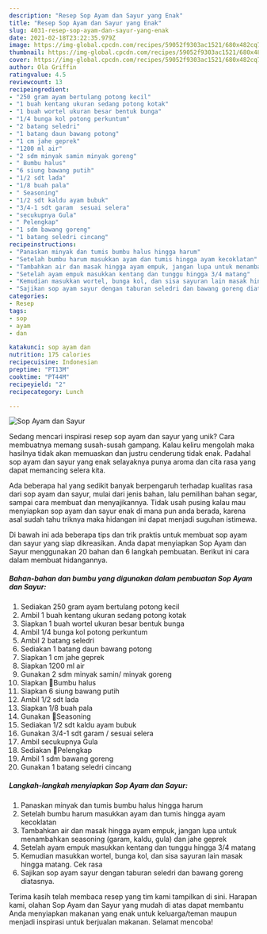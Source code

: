 ```yaml
---
description: "Resep Sop Ayam dan Sayur yang Enak"
title: "Resep Sop Ayam dan Sayur yang Enak"
slug: 4031-resep-sop-ayam-dan-sayur-yang-enak
date: 2021-02-18T23:22:35.979Z
image: https://img-global.cpcdn.com/recipes/59052f9303ac1521/680x482cq70/sop-ayam-dan-sayur-foto-resep-utama.jpg
thumbnail: https://img-global.cpcdn.com/recipes/59052f9303ac1521/680x482cq70/sop-ayam-dan-sayur-foto-resep-utama.jpg
cover: https://img-global.cpcdn.com/recipes/59052f9303ac1521/680x482cq70/sop-ayam-dan-sayur-foto-resep-utama.jpg
author: Ola Griffin
ratingvalue: 4.5
reviewcount: 13
recipeingredient:
- "250 gram ayam bertulang potong kecil"
- "1 buah kentang ukuran sedang potong kotak"
- "1 buah wortel ukuran besar bentuk bunga"
- "1/4 bunga kol potong perkuntum"
- "2 batang seledri"
- "1 batang daun bawang potong"
- "1 cm jahe geprek"
- "1200 ml air"
- "2 sdm minyak samin minyak goreng"
- " Bumbu halus"
- "6 siung bawang putih"
- "1/2 sdt lada"
- "1/8 buah pala"
- " Seasoning"
- "1/2 sdt kaldu ayam bubuk"
- "3/4-1 sdt garam  sesuai selera"
- "secukupnya Gula"
- " Pelengkap"
- "1 sdm bawang goreng"
- "1 batang seledri cincang"
recipeinstructions:
- "Panaskan minyak dan tumis bumbu halus hingga harum"
- "Setelah bumbu harum masukkan ayam dan tumis hingga ayam kecoklatan"
- "Tambahkan air dan masak hingga ayam empuk, jangan lupa untuk menambahkan seasoning (garam, kaldu, gula) dan jahe geprek"
- "Setelah ayam empuk masukkan kentang dan tunggu hingga 3/4 matang"
- "Kemudian masukkan wortel, bunga kol, dan sisa sayuran lain masak hingga matang. Cek rasa"
- "Sajikan sop ayam sayur dengan taburan seledri dan bawang goreng diatasnya."
categories:
- Resep
tags:
- sop
- ayam
- dan

katakunci: sop ayam dan 
nutrition: 175 calories
recipecuisine: Indonesian
preptime: "PT13M"
cooktime: "PT44M"
recipeyield: "2"
recipecategory: Lunch

---
```



![Sop Ayam dan Sayur](https://img-global.cpcdn.com/recipes/59052f9303ac1521/680x482cq70/sop-ayam-dan-sayur-foto-resep-utama.jpg)

Sedang mencari inspirasi resep sop ayam dan sayur yang unik? Cara membuatnya memang susah-susah gampang. Kalau keliru mengolah maka hasilnya tidak akan memuaskan dan justru cenderung tidak enak. Padahal sop ayam dan sayur yang enak selayaknya punya aroma dan cita rasa yang dapat memancing selera kita.

Ada beberapa hal yang sedikit banyak berpengaruh terhadap kualitas rasa dari sop ayam dan sayur, mulai dari jenis bahan, lalu pemilihan bahan segar, sampai cara membuat dan menyajikannya. Tidak usah pusing kalau mau menyiapkan sop ayam dan sayur enak di mana pun anda berada, karena asal sudah tahu triknya maka hidangan ini dapat menjadi suguhan istimewa.




Di bawah ini ada beberapa tips dan trik praktis untuk membuat sop ayam dan sayur yang siap dikreasikan. Anda dapat menyiapkan Sop Ayam dan Sayur menggunakan 20 bahan dan 6 langkah pembuatan. Berikut ini cara dalam membuat hidangannya.

<!--inarticleads1-->

##### Bahan-bahan dan bumbu yang digunakan dalam pembuatan Sop Ayam dan Sayur:

1. Sediakan 250 gram ayam bertulang potong kecil
1. Ambil 1 buah kentang ukuran sedang potong kotak
1. Siapkan 1 buah wortel ukuran besar bentuk bunga
1. Ambil 1/4 bunga kol potong perkuntum
1. Ambil 2 batang seledri
1. Sediakan 1 batang daun bawang potong
1. Siapkan 1 cm jahe geprek
1. Siapkan 1200 ml air
1. Gunakan 2 sdm minyak samin/ minyak goreng
1. Siapkan  📌Bumbu halus
1. Siapkan 6 siung bawang putih
1. Ambil 1/2 sdt lada
1. Siapkan 1/8 buah pala
1. Gunakan  📌Seasoning
1. Sediakan 1/2 sdt kaldu ayam bubuk
1. Gunakan 3/4-1 sdt garam / sesuai selera
1. Ambil secukupnya Gula
1. Sediakan  📌Pelengkap
1. Ambil 1 sdm bawang goreng
1. Gunakan 1 batang seledri cincang




<!--inarticleads2-->

##### Langkah-langkah menyiapkan Sop Ayam dan Sayur:

1. Panaskan minyak dan tumis bumbu halus hingga harum
1. Setelah bumbu harum masukkan ayam dan tumis hingga ayam kecoklatan
1. Tambahkan air dan masak hingga ayam empuk, jangan lupa untuk menambahkan seasoning (garam, kaldu, gula) dan jahe geprek
1. Setelah ayam empuk masukkan kentang dan tunggu hingga 3/4 matang
1. Kemudian masukkan wortel, bunga kol, dan sisa sayuran lain masak hingga matang. Cek rasa
1. Sajikan sop ayam sayur dengan taburan seledri dan bawang goreng diatasnya.




Terima kasih telah membaca resep yang tim kami tampilkan di sini. Harapan kami, olahan Sop Ayam dan Sayur yang mudah di atas dapat membantu Anda menyiapkan makanan yang enak untuk keluarga/teman maupun menjadi inspirasi untuk berjualan makanan. Selamat mencoba!
